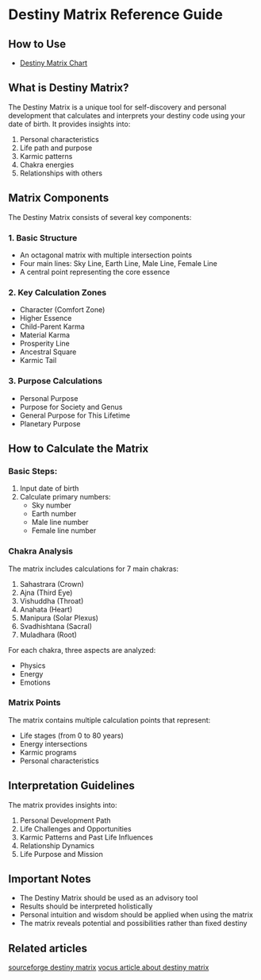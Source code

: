 # Destiny Matrix Reference Guide

## How to Use
- [Destiny Matrix Chart](https://destiny-matrix.cc/)


## What is Destiny Matrix?

The Destiny Matrix is a unique tool for self-discovery and personal development that calculates and interprets your destiny code using your date of birth. It provides insights into:

1. Personal characteristics
2. Life path and purpose
3. Karmic patterns
4. Chakra energies
5. Relationships with others

## Matrix Components

The Destiny Matrix consists of several key components:

### 1. Basic Structure
- An octagonal matrix with multiple intersection points
- Four main lines: Sky Line, Earth Line, Male Line, Female Line
- A central point representing the core essence

### 2. Key Calculation Zones
- Character (Comfort Zone)
- Higher Essence
- Child-Parent Karma
- Material Karma
- Prosperity Line
- Ancestral Square
- Karmic Tail

### 3. Purpose Calculations
- Personal Purpose
- Purpose for Society and Genus
- General Purpose for This Lifetime
- Planetary Purpose

## How to Calculate the Matrix

### Basic Steps:
1. Input date of birth
2. Calculate primary numbers:
   - Sky number
   - Earth number
   - Male line number
   - Female line number

### Chakra Analysis
The matrix includes calculations for 7 main chakras:
1. Sahastrara (Crown)
2. Ajna (Third Eye)
3. Vishuddha (Throat)
4. Anahata (Heart)
5. Manipura (Solar Plexus)
6. Svadhishtana (Sacral)
7. Muladhara (Root)

For each chakra, three aspects are analyzed:
- Physics
- Energy
- Emotions

### Matrix Points
The matrix contains multiple calculation points that represent:
- Life stages (from 0 to 80 years)
- Energy intersections
- Karmic programs
- Personal characteristics

## Interpretation Guidelines

The matrix provides insights into:
1. Personal Development Path
2. Life Challenges and Opportunities
3. Karmic Patterns and Past Life Influences
4. Relationship Dynamics
5. Life Purpose and Mission

## Important Notes

- The Destiny Matrix should be used as an advisory tool
- Results should be interpreted holistically
- Personal intuition and wisdom should be applied when using the matrix
- The matrix reveals potential and possibilities rather than fixed destiny

## Related articles
[sourceforge destiny matrix](https://sourceforge.net/projects/destiny-matrix/)
[vocus article about destiny matrix](https://vocus.cc/article/67938d09fd89780001e357c2)

